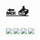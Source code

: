 #
# [🔙 ](../../)    <a href="../pdfs/230_📐 Proyecto_⬜ Memoria Técnica de Diseño.pdf">📥</a>
 <img src="page0.jpg">   <img src="page1.jpg">   <img src="page2.jpg">   <img src="page3.jpg"> 

            
                